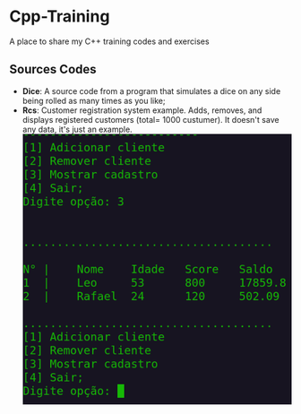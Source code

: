 # Cpp-Training
A place to share my C++ training codes and exercises

## Sources Codes
- **Dice**: A source code from a program that simulates a dice on any side being rolled as many times as you like;
- **Rcs**: Customer registration system example. Adds, removes, and displays registered customers (total= 1000 custumer). It doesn't save any data, it's just an example.
  ![](https://github.com/MafiusKity/Cpp-Training/blob/main/Rcs/IC2Trab1-i5.png)

